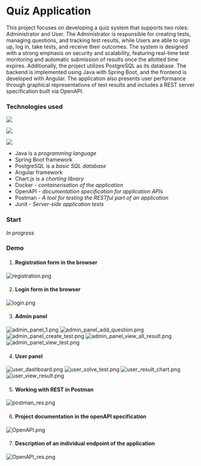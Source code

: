 # Quiz Application
This project focuses on developing a quiz system that supports two roles: Administrator and User. 
The Administrator is responsible for creating tests, managing questions, and tracking test results, 
while Users are able to sign up, log in, take tests, and receive their outcomes. 
The system is designed with a strong emphasis on security and scalability, featuring real-time test monitoring and automatic submission of results once the allotted time expires.
Additionally, the project utilizes PostgreSQL as its database. The backend is implemented using Java with Spring Boot, and the frontend is developed with Angular. 
The application also presents user performance through graphical representations of test results and includes a REST server specification built via OpenAPI.


### **Technologies used**
![](https://skillicons.dev/icons?i=java,idea,spring,postgres,angular,chart.js)

![](https://go-skill-icons.vercel.app/api/icons?i=docker,junit,maven,vscode)

![](https://skillicons.dev/icons?i=postman,html,scss,typescript)
* Java is a _programming language_
* Spring Boot framework
* PostgreSQL is a _basic SQL database_
* Angular framework
* Chart.js is a _charting library_
* Docker - _containerisation of the application_
* OpenAPI - _documentation specification for application APIs_
* Postman - _A tool for testing the RESTful part of an application_
* Junit - _Server-side application tests_

### Start

_In progress_

### Demo

1) #### Registration form in the browser
![registration.png](https://github.com/WENNSHOW/QuizApp/blob/master/github/registration.png)

2) #### Login form in the browser
![login.png](https://github.com/WENNSHOW/QuizApp/blob/master/github/login.png)

3) #### Admin panel
![admin_panel_1.png](https://github.com/WENNSHOW/QuizApp/blob/master/github/admin_panel_1.png)
![admin_panel_add_question.png](https://github.com/WENNSHOW/QuizApp/blob/master/github/admin_panel_add_question.png)
![admin_panel_create_test.png](https://github.com/WENNSHOW/QuizApp/blob/master/github/admin_panel_create_test.png)
![admin_panel_view_all_result.png](https://github.com/WENNSHOW/QuizApp/blob/master/github/admin_panel_view_all_result.png)
![admin_panel_view_test.png](https://github.com/WENNSHOW/QuizApp/blob/master/github/admin_panel_view_test.png)

4) #### User panel
![user_dashboard.png](https://github.com/WENNSHOW/QuizApp/blob/master/github/user_dashboard.png)
![user_solve_test.png](https://github.com/WENNSHOW/QuizApp/blob/master/github/user_solve_test.png)
![user_result_chart.png](https://github.com/WENNSHOW/QuizApp/blob/master/github/user_result_chart.png)
![user_view_result.png](https://github.com/WENNSHOW/QuizApp/blob/master/github/user_view_result.png)

5) #### Working with REST in Postman
![postman_res.png](https://github.com/WENNSHOW/QuizApp/blob/master/github/postman_res.png)

6) #### Project documentation in the openAPI specification
![OpenAPI.png](https://github.com/WENNSHOW/QuizApp/blob/master/github/OpenAPI.png)

7) #### Description of an individual endpoint of the application
![OpenAPI_res.png](https://github.com/WENNSHOW/QuizApp/blob/master/github/OpenAPI_res.png)

